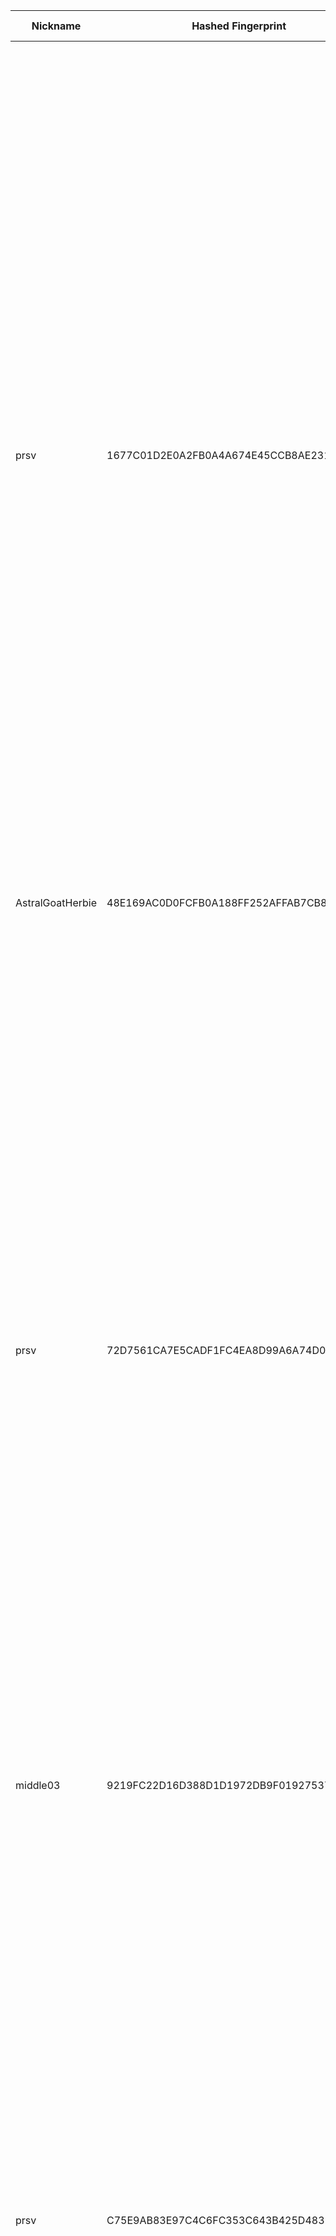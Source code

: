 | Nickname |  Hashed Fingerprint	| Or Addresses | Contact | Running | Flags | Last Seen | First Seen | Last Restarted | Advertised Bandwidth | Platform | Version | Version Status | Recommended Version | Verified hostnames | Exit policy |
|---|---|---|---|---|---|---|---|---|---|---|---|---|---|---|---|
|prsv | 1677C01D2E0A2FB0A4A674E45CCB8AE231654F89 | ["78.159.131.103:9100"] | email:admin[]prsv.ch url:https://prsv.ch/ proof:uri-rsa ciissversion:2 | true | Exit, Running, V2Dir, Valid | 2025-09-14 04:00:00 | 2025-09-14 04:00:00 | 2025-09-14 03:18:21 | 0 | Tor 0.4.8.17 on Linux | 0.4.8.17 | recommended | true | N/A | ["reject 0.0.0.0/8:*","reject 169.254.0.0/16:*","reject 127.0.0.0/8:*","reject 192.168.0.0/16:*","reject 10.0.0.0/8:*","reject 172.16.0.0/12:*","reject 78.159.131.103:*","accept *:43","accept *:53","accept *:79-81","accept *:194","accept *:220","accept *:389","accept *:443","accept *:531","accept *:543-544","accept *:554","accept *:563","accept *:636","accept *:706","accept *:853","accept *:873","accept *:902-904","accept *:981","accept *:989-995","accept *:1194","accept *:1220","accept *:1293","accept *:1500","accept *:1533","accept *:1677","accept *:1723","accept *:1755","accept *:1863","accept *:2082","accept *:2083","accept *:2086-2087","accept *:2095-2096","accept *:2102-2104","accept *:3128","accept *:3690","accept *:4321","accept *:4643","accept *:5050","accept *:5190","accept *:5222-5223","accept *:5228","accept *:6660-6669","accept *:6679","accept *:6697","accept *:8000","accept *:8008","accept *:8074","accept *:8080","accept *:8082","accept *:8087-8088","accept *:8332-8333","accept *:8443","accept *:8888","accept *:9418","accept *:9999","accept *:10000","accept *:11371","accept *:19294","accept *:19638","accept *:50002","accept *:64738","reject *:*"]|
|AstralGoatHerbie | 48E169AC0D0FCFB0A188FF252AFFAB7CB8133A9A | ["23.133.40.11:443","[2602:f72c:0:a00::23]:443"] | email:tor[]dzwdz.net url:https://not.dzwdz.net proof:uri-rsa pgp:EB17F5FE0814E75C89E3B52D28E26A26 ciissversion:2 | true | Running, V2Dir, Valid | 2025-09-14 04:00:00 | 2025-09-14 01:00:00 | 2025-09-14 00:14:30 | 0 | Tor 0.4.9.2-alpha-dev on Linux | 0.4.9.2-alpha-dev | experimental | false | ["herbie.dzwdz.net"] | ["reject *:*"]|
|prsv | 72D7561CA7E5CADF1FC4EA8D99A6A74D081B831B | ["78.159.131.103:9000"] | email:admin[]prsv.ch url:https://prsv.ch/ proof:uri-rsa ciissversion:2 | true | Exit, Running, V2Dir, Valid | 2025-09-14 04:00:00 | 2025-09-14 04:00:00 | 2025-09-14 03:18:19 | 0 | Tor 0.4.8.17 on Linux | 0.4.8.17 | recommended | true | N/A | ["reject 0.0.0.0/8:*","reject 169.254.0.0/16:*","reject 127.0.0.0/8:*","reject 192.168.0.0/16:*","reject 10.0.0.0/8:*","reject 172.16.0.0/12:*","reject 78.159.131.103:*","accept *:43","accept *:53","accept *:79-81","accept *:194","accept *:220","accept *:389","accept *:443","accept *:531","accept *:543-544","accept *:554","accept *:563","accept *:636","accept *:706","accept *:853","accept *:873","accept *:902-904","accept *:981","accept *:989-995","accept *:1194","accept *:1220","accept *:1293","accept *:1500","accept *:1533","accept *:1677","accept *:1723","accept *:1755","accept *:1863","accept *:2082","accept *:2083","accept *:2086-2087","accept *:2095-2096","accept *:2102-2104","accept *:3128","accept *:3690","accept *:4321","accept *:4643","accept *:5050","accept *:5190","accept *:5222-5223","accept *:5228","accept *:6660-6669","accept *:6679","accept *:6697","accept *:8000","accept *:8008","accept *:8074","accept *:8080","accept *:8082","accept *:8087-8088","accept *:8332-8333","accept *:8443","accept *:8888","accept *:9418","accept *:9999","accept *:10000","accept *:11371","accept *:19294","accept *:19638","accept *:50002","accept *:64738","reject *:*"]|
|middle03 | 9219FC22D16D388D1D1972DB9F01927537335CD9 | ["116.255.48.214:9004"] | proceedtopause.middle@outlook.com | true | Running, V2Dir, Valid | 2025-09-14 04:00:00 | 2025-09-14 04:00:00 | 2025-09-14 03:43:27 | 0 | Tor 0.4.8.17 on Linux | 0.4.8.17 | recommended | true | N/A | ["reject *:*"]|
|prsv | C75E9AB83E97C4C6FC353C643B425D4831DF14E4 | ["78.159.131.103:9200"] | email:admin[]prsv.ch url:https://prsv.ch/ proof:uri-rsa ciissversion:2 | true | Exit, Running, V2Dir, Valid | 2025-09-14 04:00:00 | 2025-09-14 04:00:00 | 2025-09-14 03:18:23 | 0 | Tor 0.4.8.17 on Linux | 0.4.8.17 | recommended | true | N/A | ["reject 0.0.0.0/8:*","reject 169.254.0.0/16:*","reject 127.0.0.0/8:*","reject 192.168.0.0/16:*","reject 10.0.0.0/8:*","reject 172.16.0.0/12:*","reject 78.159.131.103:*","accept *:43","accept *:53","accept *:79-81","accept *:194","accept *:220","accept *:389","accept *:443","accept *:531","accept *:543-544","accept *:554","accept *:563","accept *:636","accept *:706","accept *:853","accept *:873","accept *:902-904","accept *:981","accept *:989-995","accept *:1194","accept *:1220","accept *:1293","accept *:1500","accept *:1533","accept *:1677","accept *:1723","accept *:1755","accept *:1863","accept *:2082","accept *:2083","accept *:2086-2087","accept *:2095-2096","accept *:2102-2104","accept *:3128","accept *:3690","accept *:4321","accept *:4643","accept *:5050","accept *:5190","accept *:5222-5223","accept *:5228","accept *:6660-6669","accept *:6679","accept *:6697","accept *:8000","accept *:8008","accept *:8074","accept *:8080","accept *:8082","accept *:8087-8088","accept *:8332-8333","accept *:8443","accept *:8888","accept *:9418","accept *:9999","accept *:10000","accept *:11371","accept *:19294","accept *:19638","accept *:50002","accept *:64738","reject *:*"]|
|prsv | CFF6FA4B18BD65D7A8F1B75C739BB11A3901F70A | ["78.159.131.103:9300"] | email:admin[]prsv.ch url:https://prsv.ch/ proof:uri-rsa ciissversion:2 | true | Exit, Running, V2Dir, Valid | 2025-09-14 04:00:00 | 2025-09-14 04:00:00 | 2025-09-14 03:20:48 | 0 | Tor 0.4.8.17 on Linux | 0.4.8.17 | recommended | true | N/A | ["reject 0.0.0.0/8:*","reject 169.254.0.0/16:*","reject 127.0.0.0/8:*","reject 192.168.0.0/16:*","reject 10.0.0.0/8:*","reject 172.16.0.0/12:*","reject 78.159.131.103:*","accept *:43","accept *:53","accept *:79-81","accept *:194","accept *:220","accept *:389","accept *:443","accept *:531","accept *:543-544","accept *:554","accept *:563","accept *:636","accept *:706","accept *:853","accept *:873","accept *:902-904","accept *:981","accept *:989-995","accept *:1194","accept *:1220","accept *:1293","accept *:1500","accept *:1533","accept *:1677","accept *:1723","accept *:1755","accept *:1863","accept *:2082","accept *:2083","accept *:2086-2087","accept *:2095-2096","accept *:2102-2104","accept *:3128","accept *:3690","accept *:4321","accept *:4643","accept *:5050","accept *:5190","accept *:5222-5223","accept *:5228","accept *:6660-6669","accept *:6679","accept *:6697","accept *:8000","accept *:8008","accept *:8074","accept *:8080","accept *:8082","accept *:8087-8088","accept *:8332-8333","accept *:8443","accept *:8888","accept *:9418","accept *:9999","accept *:10000","accept *:11371","accept *:19294","accept *:19638","accept *:50002","accept *:64738","reject *:*"]|
|us0 | D7E0CE73CA2BE0DAECBD5FCD9ECFFCD6AE899588 | ["107.174.241.162:9001"] | open rely complaint autorejector <spam@equwal.com> | true | Exit, Running, Valid | 2025-09-14 04:00:00 | 2025-09-14 00:00:00 | 2025-09-14 01:35:40 | 0 | Tor 0.4.8.16 on Linux | 0.4.8.16 | recommended | true | N/A | ["reject 0.0.0.0/8:*","reject 169.254.0.0/16:*","reject 127.0.0.0/8:*","reject 192.168.0.0/16:*","reject 10.0.0.0/8:*","reject 172.16.0.0/12:*","reject 107.174.241.162:*","reject *:25","reject *:587","reject *:6881-6999","reject *:4661-4666","reject *:6346-6429","reject *:1214","reject *:135-139","reject *:445","reject *:389","reject *:636","reject *:1433","reject *:3389","reject *:5432","reject *:3306","accept *:*"]|
|jTorRelay | E23B917216EFB32284A758940E60614948A4212B | ["67.58.232.231:9002"] | JHomeTorRelay@proton.me | true | Running, V2Dir, Valid | 2025-09-14 04:00:00 | 2025-09-14 04:00:00 | 2025-09-14 03:30:14 | 0 | Tor 0.4.8.17 on FreeBSD | 0.4.8.17 | recommended | true | N/A | ["reject *:*"]|
|ipnutnow | F72699900700A677E06699048F1342B25A24F5ED | ["107.172.61.206:9001"] | open rely complaint autorejector <spam@equwal.com> | true | Exit, Running, Valid | 2025-09-14 04:00:00 | 2025-09-14 02:00:00 | 2025-09-14 01:37:33 | 0 | Tor 0.4.8.16 on Linux | 0.4.8.16 | recommended | true | N/A | ["reject 0.0.0.0/8:*","reject 169.254.0.0/16:*","reject 127.0.0.0/8:*","reject 192.168.0.0/16:*","reject 10.0.0.0/8:*","reject 172.16.0.0/12:*","reject 107.172.61.206:*","reject *:25","reject *:587","reject *:6881-6999","reject *:4661-4666","reject *:6346-6429","reject *:1214","reject *:135-139","reject *:445","reject *:389","reject *:636","reject *:1433","reject *:3389","reject *:5432","reject *:3306","accept *:*"]|
|guardrelay01 | F780A251AF389CA47E7D05CBED908C29BF0253DB | ["116.255.48.214:9001"] | proceedtopause@outlook.com | true | Running, V2Dir, Valid | 2025-09-14 04:00:00 | 2025-09-14 03:00:00 | 2025-09-14 02:03:40 | 0 | Tor 0.4.8.17 on Linux | 0.4.8.17 | recommended | true | N/A | ["reject *:*"]|
